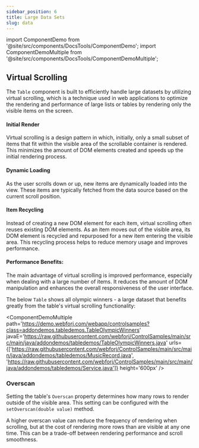 ```yaml
---
sidebar_position: 6
title: Large Data Sets
slug: data
---
```


import ComponentDemo from '@site/src/components/DocsTools/ComponentDemo';
import ComponentDemoMultiple from '@site/src/components/DocsTools/ComponentDemoMultiple';

## Virtual Scrolling

The `Table` component is built to efficiently handle large datasets by utilizing virtual scrolling, which  is a technique used in web applications to optimize the rendering and performance of large lists or tables by rendering only the visible items on the screen.

#### Initial Render

Virtual scrolling is a design pattern in which, initially, only a small subset of items that fit within the visible area of the scrollable container is rendered. This minimizes the amount of DOM elements created and speeds up the initial rendering process.

#### Dynamic Loading
As the user scrolls down or up, new items are dynamically loaded into the view. These items are typically fetched from the data source based on the current scroll position.

#### Item Recycling
Instead of creating a new DOM element for each item, virtual scrolling often reuses existing DOM elements. As an item moves out of the visible area, its DOM element is recycled and repurposed for a new item entering the visible area. This recycling process helps to reduce memory usage and improves performance.

#### Performance Benefits:

The main advantage of virtual scrolling is improved performance, especially when dealing with a large number of items. It reduces the amount of DOM manipulation and enhances the overall responsiveness of the user interface.

The below `Table` shows all olympic winners - a large dataset that benefits greatly from the table's virtual scrolling functionality:

<ComponentDemoMultiple
path='https://demo.webforj.com/webapp/controlsamples?class=addondemos.tabledemos.TableOlympicWinners' 
javaE='https://raw.githubusercontent.com/webforj/ControlSamples/main/src/main/java/addondemos/tabledemos/TableOlympicWinners.java'
urls={['https://raw.githubusercontent.com/webforj/ControlSamples/main/src/main/java/addondemos/tabledemos/MusicRecord.java', 
'https://raw.githubusercontent.com/webforj/ControlSamples/main/src/main/java/addondemos/tabledemos/Service.java']}
height='600px'
/>

### Overscan

Setting the table's `Overscan` property determines how many rows to render outside of the visible area. This setting can be configured with the `setOverscan(double value)` method.

A higher overscan value can reduce the frequency of rendering when scrolling, but at the cost of rendering more rows than are visible at any one time. This can be a trade-off between rendering performance and scroll smoothness.
